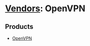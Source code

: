 # [Vendors](README.md): OpenVPN

## Products

- [OpenVPN](../products/9f6d624f-6d8f-43c7-a4b0-51179061631c.md)
